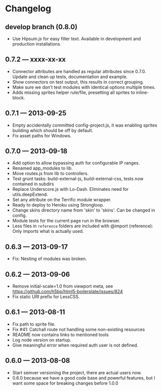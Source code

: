 # Changelog

## develop branch (0.8.0)

- Use Hipsum.js for easy filler text. Available in development and production installations.


## 0.7.2 — xxxx-xx-xx

- Connector attributes are handled as regular attributes since 0.7.0. Update and clean up tests, documentation and example.
- Show connectors on test output, this results in correct grouping.
- Make sure we don't test modules with identical options multiple times.
- Adds missing sprites helper rule/file, presetting all sprites to inline-block.


## 0.7.1 — 2013-09-25

- Empty accidentally committed config-project.js, it was enabling sprites building which should be off by default.
- Fix asset paths for Windows.


## 0.7.0 — 2013-09-18

- Add option to allow bypassing auth for configurable IP ranges.
- Renamed app_modules to lib.
- Move routes.js from lib to controllers.
- Test grunt tasks: build-external-js, build-external-css, tests now contained in subdirs
- Replace Underscore.js with Lo-Dash. Eliminates need for utils.deepExtend.
- Set any attribute on the Terrific module wrapper.
- Ready to deploy to Heroku using Strongloop.
- Change skins directory name from 'skin' to 'skins'. Can be changed in config.
- Module tests for the current page run in the browser.
- Less files in `reference` folders are included with @import (reference): Only imports what is actually used.


## 0.6.3 — 2013-09-17

- Fix: Nesting of modules was broken.


## 0.6.2 — 2013-09-06

- Remove initial-scale=1.0 from viewport meta, see https://github.com/h5bp/html5-boilerplate/issues/824
- Fix static URI prefix for LessCSS.


## 0.6.1 — 2013-08-11

- Fix path to sprite file.
- Fix #41: Catchall route not handling some non-existing resources
- README now contains links to mentioned tools
- Log node version on startup.
- Give meaningful error when required auth user is not defined.


## 0.6.0 — 2013-08-08

- Start semver versioning the project, there are actual users now.
- 0.6.0 because we have a good code base and powerful features, but I want some space for breaking changes before 1.0.0